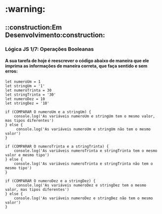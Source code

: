 <h1>:warning:</h1>
<h2>::construction:Em Desenvolvimento:construction:</h2>
<h3>Lógica JS 1/7: Operações Booleanas</h3>
<h4>A sua tarefa de hoje é reescrever o código abaixo de maneira que ele imprima as informações de maneira correta, que faça sentido e sem erros:</h4>

	let numeroUm = 1
	let stringUm = '1'
	let numeroTrinta = 30
	let stringTrinta = '30'
	let numeroDez = 10
	let stringDez = '10'

	if (COMPARAR O numeroUm e a stringUm) {
  		console.log('As variáveis numeroUm e stringUm tem o mesmo valor, mas tipos diferentes')
	} else {
 		 console.log('As variáveis numeroUm e stringUm não tem o mesmo valor')
	}

	if (COMPARAR O numeroTrinta e a stringTrinta) {
  		console.log('As variáveis numeroTrinta e stringTrinta tem o mesmo valor e mesmo tipo')
	} else {
  		console.log('As variáveis numeroTrinta e stringTrinta não tem o mesmo tipo')
	}

	if (COMPARAR O numeroDez e a stringDez) {
 		 console.log('As variáveis numeroDez e stringDez tem o mesmo valor, mas tipos diferentes')
	} else {
  		console.log('As variáveis numeroDez e stringDez não tem o mesmo valor')
	}
